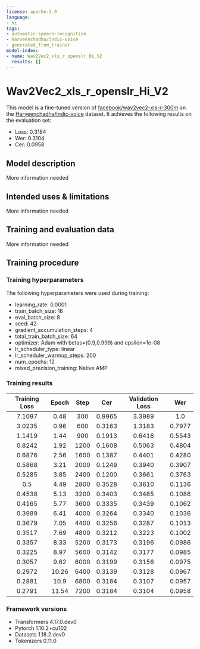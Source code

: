 ```yaml
---
license: apache-2.0
language:
- hi
tags:
- automatic-speech-recognition
- Harveenchadha/indic-voice
- generated_from_trainer
model-index:
- name: Wav2Vec2_xls_r_openslr_Hi_V2
  results: []
---
```


<!-- This model card has been generated automatically according to the information the Trainer had access to. You
should probably proofread and complete it, then remove this comment. -->

# Wav2Vec2_xls_r_openslr_Hi_V2

This model is a fine-tuned version of [facebook/wav2vec2-xls-r-300m](https://huggingface.co/facebook/wav2vec2-xls-r-300m) on the [Harveenchadha/indic-voice](https://huggingface.co/datasets/Harveenchadha/indic-voice) dataset.
It achieves the following results on the evaluation set:
- Loss: 0.3184
- Wer: 0.3104
- Cer: 0.0958

## Model description

More information needed

## Intended uses & limitations

More information needed

## Training and evaluation data

More information needed

## Training procedure

### Training hyperparameters

The following hyperparameters were used during training:
- learning_rate: 0.0001
- train_batch_size: 16
- eval_batch_size: 8
- seed: 42
- gradient_accumulation_steps: 4
- total_train_batch_size: 64
- optimizer: Adam with betas=(0.9,0.999) and epsilon=1e-08
- lr_scheduler_type: linear
- lr_scheduler_warmup_steps: 200
- num_epochs: 12
- mixed_precision_training: Native AMP

### Training results

| Training Loss | Epoch | Step | Cer    | Validation Loss | Wer    |
|:-------------:|:-----:|:----:|:------:|:---------------:|:------:|
| 7.1097        | 0.48  | 300  | 0.9965 | 3.3989          | 1.0    |
| 3.0235        | 0.96  | 600  | 0.3163 | 1.3183          | 0.7977 |
| 1.1419        | 1.44  | 900  | 0.1913 | 0.6416          | 0.5543 |
| 0.8242        | 1.92  | 1200 | 0.1608 | 0.5063          | 0.4804 |
| 0.6876        | 2.56  | 1600 | 0.1387 | 0.4401          | 0.4280 |
| 0.5868        | 3.21  | 2000 | 0.1249 | 0.3940          | 0.3907 |
| 0.5285        | 3.85  | 2400 | 0.1200 | 0.3661          | 0.3763 |
| 0.5           | 4.49  | 2800 | 0.3528 | 0.3610          | 0.1136 |
| 0.4538        | 5.13  | 3200 | 0.3403 | 0.3485          | 0.1086 |
| 0.4165        | 5.77  | 3600 | 0.3335 | 0.3439          | 0.1062 |
| 0.3989        | 6.41  | 4000 | 0.3264 | 0.3340          | 0.1036 |
| 0.3679        | 7.05  | 4400 | 0.3256 | 0.3287          | 0.1013 |
| 0.3517        | 7.69  | 4800 | 0.3212 | 0.3223          | 0.1002 |
| 0.3357        | 8.33  | 5200 | 0.3173 | 0.3196          | 0.0986 |
| 0.3225        | 8.97  | 5600 | 0.3142 | 0.3177          | 0.0985 |
| 0.3057        | 9.62  | 6000 | 0.3199 | 0.3156          | 0.0975 |
| 0.2972        | 10.26 | 6400 | 0.3139 | 0.3128          | 0.0967 |
| 0.2881        | 10.9  | 6800 | 0.3184 | 0.3107          | 0.0957 |
| 0.2791        | 11.54 | 7200 | 0.3184 | 0.3104          | 0.0958 |


### Framework versions

- Transformers 4.17.0.dev0
- Pytorch 1.10.2+cu102
- Datasets 1.18.2.dev0
- Tokenizers 0.11.0
